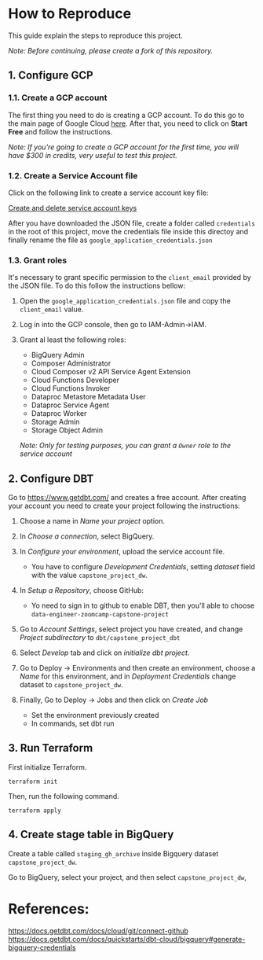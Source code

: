 # How to Reproduce

This guide explain the steps to reproduce this project.

*Note: Before continuing, please create a fork of this repository.*

## 1. Configure GCP

### 1.1. Create a GCP account

The first thing you need to do is creating a GCP account. To do this go to the main page of Google Cloud [here](https://cloud.google.com/). After that, you need to click on **Start Free** and follow the instructions.

*Note: If you're going to create a GCP account for the first time, you will have $300 in credits, very useful to test this project.*

### 1.2. Create a Service Account file

Click on the following link to create a service account key file:

[Create and delete service account keys](https://cloud.google.com/iam/docs/keys-create-delete)

After you have downloaded the JSON file, create a folder called `credentials` in the root of this project, move the credentials file inside this directoy and finally rename the file as `google_application_credentials.json`

### 1.3. Grant roles

It's necessary to grant specific permission to the `client_email` provided by the JSON file. To do this follow the instructions bellow:

1. Open the `google_application_credentials.json` file and copy the `client_email` value.

2. Log in into the GCP console, then go to IAM-Admin->IAM.

3. Grant al least the following roles:
    - BigQuery Admin
    - Composer Administrator
    - Cloud Composer v2 API Service Agent Extension
    - Cloud Functions Developer
    - Cloud Functions Invoker
    - Dataproc Metastore Metadata User
    - Dataproc Service Agent
    - Dataproc Worker
    - Storage Admin
    - Storage Object Admin

    *Note: Only for testing purposes, you can grant a `Owner` role to the service account*

## 2. Configure DBT

Go  to https://www.getdbt.com/ and creates a free account. After creating your account you need to create your project following the instructions:

1. Choose a name in *Name your project* option.
2. In *Choose a connection*, select BigQuery.
3. In *Configure your environment*, upload the service account file.
    - You have to configure *Development Credentials*, setting *dataset* field with the value `capstone_project_dw`.
4. In *Setup a Repository*, choose GitHub:
    - Yo need to sign in to github to enable DBT, then you'll able to choose `data-engineer-zoomcamp-capstone-project`
5. Go to *Account Settings*, select project you have created, and change *Project subdirectory* to `dbt/capstone_project_dbt`
6. Select *Develop* tab and click on *initialize dbt project*.
7. Go to Deploy -> Environments and then create an environment, choose a *Name* for this environment, and in *Deployment Credentials* change dataset to `capstone_project_dw`.

8. Finally, Go to Deploy -> Jobs and then click on *Create Job*
    - Set the environment previously created
    - In commands, set dbt run

## 3. Run Terraform

First initialize Terraform.
```
terraform init
```

Then, run the following command.
```
terraform apply
```

## 4. Create stage table in BigQuery

Create a table called `staging_gh_archive` inside Bigquery dataset `capstone_project_dw`.

Go to BigQuery, select your project, and then select `capstone_project_dw`,

# References:

https://docs.getdbt.com/docs/cloud/git/connect-github
https://docs.getdbt.com/docs/quickstarts/dbt-cloud/bigquery#generate-bigquery-credentials